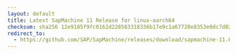 ```yaml
---
layout: default
title: Latest SapMachine 11 Release for linux-aarch64
checksum: sha256 12e9185f9fc0162d228583318336b17e9c1a67728e8353e0dc7d02c4323d3eee
redirect_to:
  - https://github.com/SAP/SapMachine/releases/download/sapmachine-11.0.22/sapmachine-jre-11.0.22_linux-aarch64_bin.tar.gz
---
```

